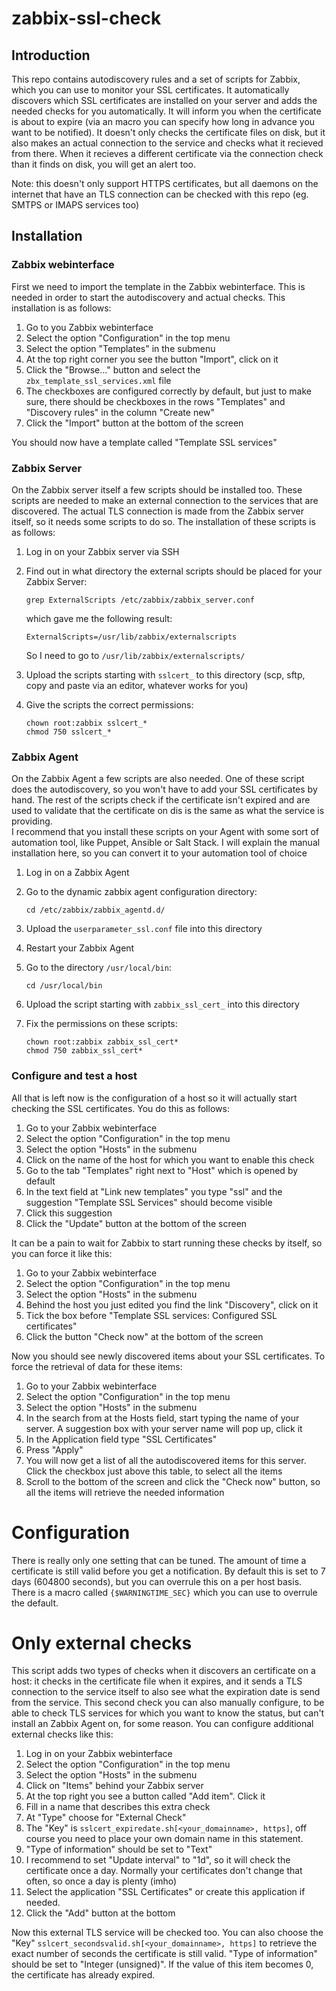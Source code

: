 # zabbix-ssl-check

## Introduction

This repo contains autodiscovery rules and a set of scripts for Zabbix, which you can use to monitor your SSL certificates.
It automatically discovers which SSL certificates are installed on your server and adds the needed checks for you automatically.
It will inform you when the certificate is about to expire (via an macro you can specify how long in advance you want to be notified).
It doesn't only checks the certificate files on disk, but it also makes an actual connection to the service and checks what it recieved from there.
When it recieves a different certificate via the connection check than it finds on disk, you will get an alert too.

Note: this doesn't only support HTTPS certificates, but all daemons on the internet that have an TLS connection can be checked with this repo (eg. SMTPS or IMAPS services too)

## Installation

### Zabbix webinterface

First we need to import the template in the Zabbix webinterface. This is needed in order to start the autodiscovery and actual checks. This installation is as follows:

1. Go to you Zabbix webinterface
2. Select the option "Configuration" in the top menu
3. Select the option "Templates" in the submenu
4. At the top right corner you see the button "Import", click on it
5. Click the "Browse..." button and select the `zbx_template_ssl_services.xml` file
6. The checkboxes are configured correctly by default, but just to make sure, there should be checkboxes in the rows "Templates" and "Discovery rules" in the column "Create new"
7. Click the "Import" button at the bottom of the screen

You should now have a template called "Template SSL services"

### Zabbix Server

On the Zabbix server itself a few scripts should be installed too. These scripts are needed to make an external connection to the services that are discovered. The actual TLS connection is made from the Zabbix server itself, so it needs some scripts to do so.
The installation of these scripts is as follows:

1. Log in on your Zabbix server via SSH
2. Find out in what directory the external scripts should be placed for your Zabbix Server:

   `grep ExternalScripts /etc/zabbix/zabbix_server.conf`

   which gave me the following result:

   `ExternalScripts=/usr/lib/zabbix/externalscripts`
   
   So I need to go to `/usr/lib/zabbix/externalscripts/`
3. Upload the scripts starting with `sslcert_` to this directory (scp, sftp, copy and paste via an editor, whatever works for you)
4. Give the scripts the correct permissions:

   ```  
   chown root:zabbix sslcert_*
   chmod 750 sslcert_*
   ```

### Zabbix Agent

On the Zabbix Agent a few scripts are also needed. One of these script does the autodiscovery, so you won't have to add your SSL certificates by hand. The rest of the scripts check if the certificate isn't expired and are used to validate that the certificate on dis is the same as what the service is providing.  
I recommend that you install these scripts on your Agent with some sort of automation tool, like Puppet, Ansible or Salt Stack. I will explain the manual installation here, so you can convert it to your automation tool of choice

1. Log in on a Zabbix Agent
2. Go to the dynamic zabbix agent configuration directory:

   `cd /etc/zabbix/zabbix_agentd.d/`
   
3. Upload the `userparameter_ssl.conf` file into this directory
4. Restart your Zabbix Agent
5. Go to the directory `/usr/local/bin`:

   `cd /usr/local/bin`
   
6. Upload the script starting with `zabbix_ssl_cert_` into this directory
7. Fix the permissions on these scripts:

   ```
   chown root:zabbix zabbix_ssl_cert*
   chmod 750 zabbix_ssl_cert*

### Configure and test a host

All that is left now is the configuration of a host so it will actually start checking the SSL certificates. You do this as follows:

1. Go to your Zabbix webinterface
2. Select the option "Configuration" in the top menu
3. Select the option "Hosts" in the submenu
4. Click on the name of the host for which you want to enable this check
5. Go to the tab "Templates" right next to "Host" which is opened by default
6. In the text field at "Link new templates" you type "ssl" and the suggestion "Template SSL Services" should become visible
7. Click this suggestion
8. Click the "Update" button at the bottom of the screen

It can be a pain to wait for Zabbix to start running these checks by itself, so you can force it like this:

1. Go to your Zabbix webinterface
2. Select the option "Configuration" in the top menu
3. Select the option "Hosts" in the submenu
4. Behind the host you just edited you find the link "Discovery", click on it
5. Tick the box before "Template SSL services: Configured SSL certificates"
6. Click the button "Check now" at the bottom of the screen

Now you should see newly discovered items about your SSL certificates. To force the retrieval of data for these items:

1. Go to your Zabbix webinterface
2. Select the option "Configuration" in the top menu
3. Select the option "Hosts" in the submenu
4. In the search from at the Hosts field, start typing the name of your server. A suggestion box with your server name will pop up, click it
5. In the Application field type "SSL Certificates"
6. Press "Apply"
7. You will now get a list of all the autodiscovered items for this server. Click the checkbox just above this table, to select all the items
8. Scroll to the bottom of the screen and click the "Check now" button, so all the items will retrieve the needed information

# Configuration

There is really only one setting that can be tuned. The amount of time a certificate is still valid before you get a notification. By default this is set to 7 days (604800 seconds), but you can overrule this on a per host basis.
There is a macro called `{$WARNINGTIME_SEC}` which you can use to overrule the default.

# Only external checks

This script adds two types of checks when it discovers an certificate on a host: it checks in the certificate file when it expires, and it sends a TLS connection to the service itself to also see what the expiration date is send from the service.
This second check you can also manually configure, to be able to check TLS services for which you want to know the status, but can't install an Zabbix Agent on, for some reason. You can configure additional external checks like this:

1. Log in on your Zabbix webinterface
2. Select the option "Configuration" in the top menu
3. Select the option "Hosts" in the submenu
4. Click on "Items" behind your Zabbix server
5. At the top right you see a button called "Add item". Click it
6. Fill in a name that describes this extra check
7. At "Type" choose for "External Check"
8. The "Key" is `sslcert_expiredate.sh[<your_domainname>, https]`, off course you need to place your own domain name in this statement.
9. "Type of information" should be set to "Text"
10. I recommend to set "Update interval" to "1d", so it will check the certificate once a day. Normally your certificates don't change that often, so once a day is plenty (imho)
11. Select the application "SSL Certificates" or create this application if needed.
12. Click the "Add" button at the bottom

Now this external TLS service will be checked too.
You can also choose the "Key" `sslcert_secondsvalid.sh[<your_domainname>, https]` to retrieve the exact number of seconds the certificate is still valid. "Type of information" should be set to "Integer (unsigned)". If the value of this item becomes 0, the certificate has already expired.
